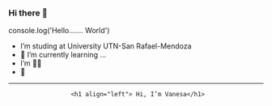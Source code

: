 ### Hi there 👋

console.log('Hello....... World')
-  I’m studing at University UTN-San Rafael-Mendoza
- 🌱 I’m currently learning ...
-   I’m  :woman_student:
-   :gift_heart:
  ---
   <div id="header" align="center">
    
     <h1 align="left"> Hi, I’m Vanesa</h1>

   </div>
